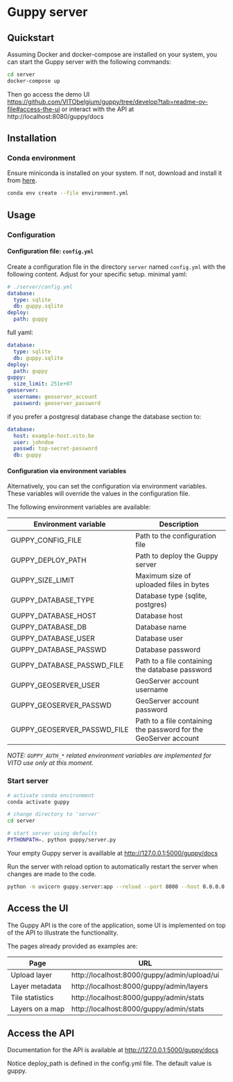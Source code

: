# Guppy server

## Quickstart

Assuming Docker and docker-compose are installed on your system, you can start the Guppy server with the following commands:

```bash
cd server
docker-compose up 
```

Then go access the demo UI https://github.com/VITObelgium/guppy/tree/develop?tab=readme-ov-file#access-the-ui or interact with the API at http://localhost:8080/guppy/docs

## Installation

### Conda environment

Ensure miniconda is installed on your system. If not, download and install it from [here](https://docs.conda.io/en/latest/miniconda.html).

```bash
conda env create --file environment.yml
```

## Usage

### Configuration


#### Configuration file: `config.yml`

Create a configuration file in the directory `server` named `config.yml` with the following content. Adjust for your specific setup.
minimal yaml:

```yaml
# ./server/config.yml
database:
  type: sqlite
  db: guppy.sqlite
deploy:
  path: guppy
```

full yaml:

```yaml
database:
  type: sqlite
  db: guppy.sqlite
deploy:
  path: guppy
guppy:
  size_limit: 251e+07
geoserver:
  username: geoserver_account
  password: geoserver_password
```

if you prefer a postgresql database change the database section to:

```yaml
database:
  host: example-host.vito.be
  user: johndoe
  passwd: top-secret-password
  db: guppy
```

#### Configuration via environment variables

Alternatively, you can set the configuration via environment variables.
These variables will override the values in the configuration file.

The following environment variables are available:

| Environment variable | Description |
| --- | --- |
| GUPPY_CONFIG_FILE | Path to the configuration file |
| GUPPY_DEPLOY_PATH | Path to deploy the Guppy server |
| GUPPY_SIZE_LIMIT | Maximum size of uploaded files in bytes |
| GUPPY_DATABASE_TYPE | Database type (sqlite, postgres) |
| GUPPY_DATABASE_HOST | Database host |
| GUPPY_DATABASE_DB | Database name |
| GUPPY_DATABASE_USER | Database user |
| GUPPY_DATABASE_PASSWD | Database password |
| GUPPY_DATABASE_PASSWD_FILE | Path to a file containing the database password |
| GUPPY_GEOSERVER_USER | GeoServer account username |
| GUPPY_GEOSERVER_PASSWD | GeoServer account password |
| GUPPY_GEOSERVER_PASSWD_FILE | Path to a file containing the password for the GeoServer account |

_NOTE: `GUPPY_AUTH_*` related environment variables are implemented for VITO use only at this moment._

### Start server

```bash
# activate conda environment
conda activate guppy

# change directory to 'server'
cd server

# start server using defaults
PYTHONPATH=. python guppy/server.py
```

Your empty Guppy server is availlable at http://127.0.0.1:5000/guppy/docs

Run the server with reload option to automatically restart the server when changes are made to the code.

```bash
python -m uvicorn guppy.server:app --reload --port 8000 --host 0.0.0.0
```
 
## Access the UI

The Guppy API is the core of the application, some UI is implemented on top of the API to illustrate the functionality. 

The pages already provided as examples are:

| Page | URL |
| --- | --- |
| Upload layer | http://localhost:8000/guppy/admin/upload/ui |
| Layer metadata | http://localhost:8000/guppy/admin/layers |
| Tile statistics | http://localhost:8000/guppy/admin/stats |
| Layers on a map | http://localhost:8000/guppy/admin/stats |




## Access the API
  
Documentation for the API is available at http://127.0.0.1:5000/guppy/docs

Notice deploy_path is defined in the config.yml file. 
The default value is guppy.
<!-- If you change the deploy path in the config.yml file, you should also change the path in the docker-compose.yml file. -->
<!-- The path in the docker-compose.yml file should be the same as the path in the config.yml file. -->